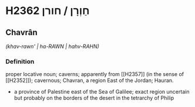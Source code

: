 # H2362 חַוְרָן / חורן

## Chavrân

_(khav-rawn' | ha-RAWN | hahv-RAHN)_

### Definition

proper locative noun; caverns; apparently from [[H2357]] (in the sense of [[H2352]]); cavernous; Chavran, a region East of the Jordan; Hauran.

- a province of Palestine east of the Sea of Galilee; exact region uncertain but probably on the borders of the desert in the tetrarchy of Philip
